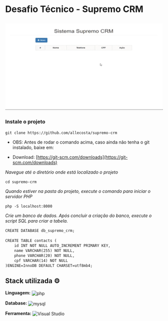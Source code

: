 # Desafio Técnico - Supremo CRM

<h2 align="center">
  <img src="/readme/media.gif">
</h2>


### Instale o projeto

```
git clone https://github.com/allecosta/supremo-crm

```
- OBS: Antes de rodar o comando acima, caso ainda não tenha o git instalado, baixe em:

- Download: [https://git-scm.com/downloads](https://git-scm.com/downloads)


*Navegue até o diretório onde está localizado o projeto*

```
cd supremo-crm

```

*Quando estiver na pasta do projeto, execute o comando para iniciar o servidor PHP*

```
php -S localhost:8000

```

*Crie um banco de dados. Após concluir a criação do banco, execute o script SQL para criar a tabela.*

```
CREATE DATABASE db_supremo_crm;

CREATE TABLE contacts (
	id INT NOT NULL AUTO_INCREMENT PRIMARY KEY,
    name VARCHAR(255) NOT NULL,
    phone VARCHAR(20) NOT NULL,
    cpf VARCHAR(14) NOT NULL
)ENGINE=InnoDB DEFAULT CHARSET=utf8mb4;

```

## Stack utilizada ⚙

**Linguagem:**
<img align="center" alt="php" src="https://img.shields.io/badge/-PHP-Wild Blue Yonder?style=for-the-badge&logo=PHP&message=PHP&color=blue&logoColor=white">

**Database:**
<img align="center" alt="mysql" src="https://img.shields.io/badge/-MySQL-Chambray?style=for-the-badge&logo=MySQL&message=MySQL&color=blue&logoColor=white">

**Ferramenta:**
<img align="center" src="https://img.shields.io/badge/Visual_Studio_Code-0078D4?style=for-the-badge&logo=visual%20studio%20code&logoColor=white" alt="Visual Studio">

